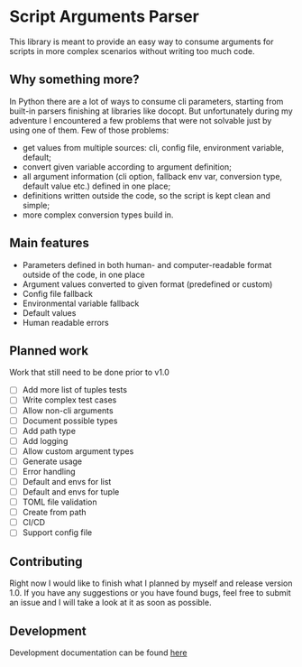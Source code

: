 # Script Arguments Parser

This library is meant to provide an easy way to consume arguments for scripts in more complex scenarios without writing too much code.

## Why something more?

In Python there are a lot of ways to consume cli parameters, starting from built-in parsers finishing at libraries like docopt. But unfortunately during my adventure I encountered a few problems that were not solvable just by using one of them. Few of those problems:

* get values from multiple sources: cli, config file, environment variable, default;
* convert given variable according to argument definition;
* all argument information (cli option, fallback env var, conversion type, default value etc.) defined in one place;
* definitions written outside the code, so the script is kept clean and simple;
* more complex conversion types build in.

## Main features

* Parameters defined in both human- and computer-readable format outside of the code, in one place
* Argument values converted to given format (predefined or custom)
* Config file fallback
* Environmental variable fallback
* Default values
* Human readable errors

## Planned work

Work that still need to be done prior to v1.0

- [ ] Add more list of tuples tests
- [ ] Write complex test cases
- [ ] Allow non-cli arguments
- [ ] Document possible types
- [ ] Add path type
- [ ] Add logging
- [ ] Allow custom argument types
- [ ] Generate usage
- [ ] Error handling
- [ ] Default and envs for list
- [ ] Default and envs for tuple
- [ ] TOML file validation
- [ ] Create from path
- [ ] CI/CD
- [ ] Support config file

## Contributing

Right now I would like to finish what I planned by myself and release version 1.0. If you have any suggestions or you have found bugs, feel free to submit an issue and I will take a look at it as soon as possible.

## Development

Development documentation can be found [here](README-DEV.md)
